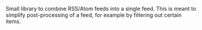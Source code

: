 Small library to combine RSS/Atom feeds into a single feed. This is meant to simplify post-processing of a feed, for example by filtering out certain items.
